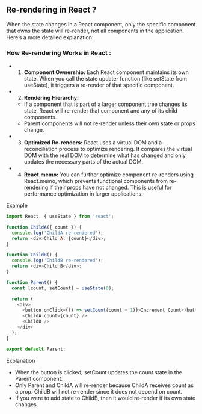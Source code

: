 ## Re-rendering in React ?

When the state changes in a React component, only the specific component that owns the state will re-render, not all components in the application. Here’s a more detailed explanation:

### How Re-rendering Works in React :
- 1. **Component Ownership:**
Each React component maintains its own state. When you call the state updater function (like setState from useState), it triggers a re-render of that specific component.
- 2. **Rendering Hierarchy:**
    - If a component that is part of a larger component tree changes its state, React will re-render that component and any of its child components.
    - Parent components will not re-render unless their own state or props change.
- 3. **Optimized Re-renders:**
React uses a virtual DOM and a reconciliation process to optimize rendering. It compares the virtual DOM with the real DOM to determine what has changed and only updates the necessary parts of the actual DOM.
- 4. **React.memo:**
You can further optimize component re-renders using React.memo, which prevents functional components from re-rendering if their props have not changed. This is useful for performance optimization in larger applications.

Example

```js
import React, { useState } from 'react';

function ChildA({ count }) {
  console.log('ChildA re-rendered');
  return <div>Child A: {count}</div>;
}

function ChildB() {
  console.log('ChildB re-rendered');
  return <div>Child B</div>;
}

function Parent() {
  const [count, setCount] = useState(0);

  return (
    <div>
      <button onClick={() => setCount(count + 1)}>Increment Count</button>
      <ChildA count={count} />
      <ChildB />
    </div>
  );
}

export default Parent;
```
Explanation <br>
- When the button is clicked, setCount updates the count state in the Parent component.
- Only Parent and ChildA will re-render because ChildA receives count as a prop. ChildB will not re-render since it does not depend on count.
- If you were to add state to ChildB, then it would re-render if its own state changes.